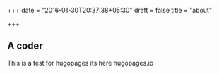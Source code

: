 +++
date = "2016-01-30T20:37:38+05:30"
draft = false
title = "about"

+++

## A coder

This is a test for hugopages
its here hugopages.io
